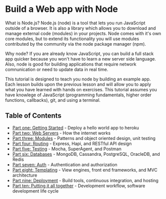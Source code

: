 Build a Web app with Node
=========================

What is Node.js? Node.js (node) is a tool that lets you run JavaScript outside of a browser. It is also a library which allows you to download and manage external code (modules) in your projects. Node comes with it's own core modules, but to extend its functionality you will use modules contributed by the community via the node package manager (npm). 

Why node? If you are already know JavaScript, you can build a full stack app quicker because you won't have to learn a new server side language. Also, node is good for building applications that require network comnunication or need to update data in real time.  

This tutorial is designed to teach you node by building an example app. Each lesson builds upon the previous lesson and will allow you to apply what you have learned with hands on exercises.  This tutorial assumes you have knowlege of JavaScript (programming fundamentals, higher order
functions, callbacks), git, and using a terminal.

Table of Contents
-----------------

- [Part one: Getting Started](https://github.com/albertaw/Nodejs-tutorial/tree/master/getting-started) - Deploy a hello world app to heroku
- [Part two: Web Servers](https://github.com/albertaw/Nodejs-tutorial/tree/master/web-servers) - How the internet works
- [Part three: Modules](https://github.com/albertaw/Nodejs-tutorial/tree/master/modules) - Patterns and object oriented design, unit testing
- [Part four: Routing](https://github.com/albertaw/Nodejs-tutorial/tree/master/routing) - Express, Hapi, and RESTful API design
- [Part five: Testing](https://github.com/albertaw/Nodejs-tutorial/tree/master/testing) - Mocha, SuperAgent, and Postman
- [Part six: Databases](https://github.com/albertaw/Nodejs-tutorial/tree/master/databases) - MongoDB, Cassandra, PostgreSQL, OracleDB, and Redis
- [Part seven: Auth](https://github.com/albertaw/Nodejs-tutorial/tree/master/auth) - Authentication and authorization
- [Part eight: Templating](https://github.com/albertaw/Nodejs-tutorial/tree/master/templating) - View engines, front end frameworks, and MVC architecture
- [Part nine: Deployment](https://github.com/albertaw/Nodejs-tutorial/tree/master/deployment) - Build tools, continuous integration, and hosting
- [Part ten: Putting it all together](https://github.com/albertaw/Nodejs-tutorial/tree/master/capstone) - Development workflow, software development life cycle

